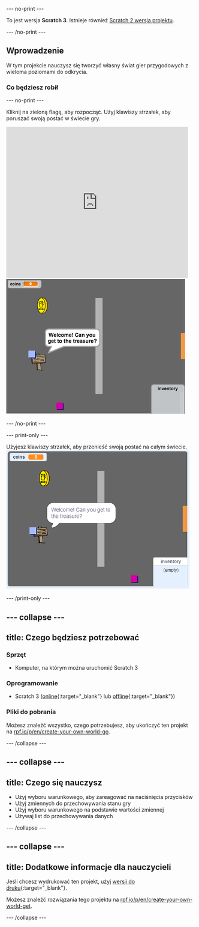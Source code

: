 \--- no-print \---

To jest wersja **Scratch 3**. Istnieje również [Scratch 2 wersja projektu](https://projects.raspberrypi.org/en/projects/create-your-own-world-scratch2).

\--- /no-print \---

## Wprowadzenie

W tym projekcie nauczysz się tworzyć własny świat gier przygodowych z wieloma poziomami do odkrycia.

### Co będziesz robił

\--- no-print \---

Kliknij na zieloną flagę, aby rozpocząć. Użyj klawiszy strzałek, aby poruszać swoją postać w świecie gry.

<div class="scratch-preview">
  <iframe allowtransparency="true" width="485" height="402" src="https://scratch.mit.edu/projects/embed/258757783/?autostart=false" frameborder="0" scrolling="no"></iframe>
  <img src="images/world-final.png">
</div>

\--- /no-print \---

\--- print-only \---

Użyjesz klawiszy strzałek, aby przenieść swoją postać na całym świecie. ![showcase.png](images/showcase.png)

\--- /print-only \---

## \--- collapse \---

## title: Czego będziesz potrzebować

### Sprzęt

- Komputer, na którym można uruchomić Scratch 3

### Oprogramowanie

- Scratch 3 ([online](http://rpf.io/scratchon){:target="_blank"} lub [offline](http://rpf.io/scratchoff){:target="_blank"})

### Pliki do pobrania

Możesz znaleźć wszystko, czego potrzebujesz, aby ukończyć ten projekt na [rpf.io/p/en/create-your-own-world-go](https://rpf.io/p/en/create-your-own-world-go).

\--- /collapse \---

## \--- collapse \---

## title: Czego się nauczysz

- Użyj wyboru warunkowego, aby zareagować na naciśnięcia przycisków
- Użyj zmiennych do przechowywania stanu gry
- Użyj wyboru warunkowego na podstawie wartości zmiennej
- Używaj list do przechowywania danych

\--- /collapse \---

## \--- collapse \---

## title: Dodatkowe informacje dla nauczycieli

Jeśli chcesz wydrukować ten projekt, użyj [wersji do druku](https://projects.raspberrypi.org/en/projects/create-your-own-world/print){:target="_blank"}.

Możesz znaleźć rozwiązania tego projektu na [rpf.io/p/en/create-your-own-world-get](https://rpf.io/p/en/create-your-own-world-get).

\--- /collapse \---